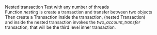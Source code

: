 Nested transaction Test with any number of threads<br>
Function _nesting_ is create a transaction and transfer between two objects<br>
Then create a Transaction inside the transaction, (nested Transaction)<br>
and inside the nested transaction invokes the _two_account_transfer_ transaction, that will be the third level inner transaction.
